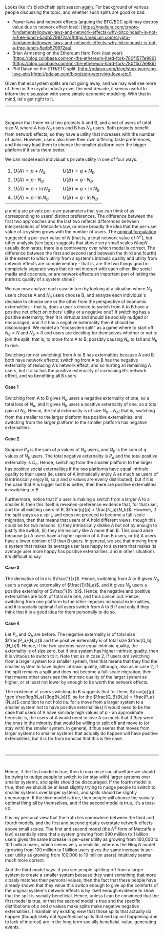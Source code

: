 [category]: <> (General,Blockchains,Philosophy,Economics)
[date]: <> (2017/07/27)
[title]: <> (A Note on Metcalfe's Law, Externalities and Ecosystem Splits)
[pandoc]: <> (--mathjax)


Looks like it's blockchain split season [again](http://bitcoincash.org/). For background of various people discussing the topic, and whether such splits are good or bad:

* Power laws and network effects (arguing the BTC/BCC split may destroy value due to network effect loss): [https://medium.com/crypto-fundamental/power-laws-and-network-effects-why-bitcoincash-is-not-a-free-lunch-5adb579972aa](https://medium.com/crypto-fundamental/power-laws-and-network-effects-why-bitcoincash-is-not-a-free-lunch-5adb579972aa)
* Brian Armstrong on the Ethereum Hard Fork (last year): [https://blog.coinbase.com/on-the-ethereum-hard-fork-780f1577e986](https://blog.coinbase.com/on-the-ethereum-hard-fork-780f1577e986)
* Phil Daian on the ETH/ETC split: [http://pdaian.com/blog/stop-worrying-love-etc/](http://pdaian.com/blog/stop-worrying-love-etc/)

Given that ecosystem splits are not going away, and we may well see more of them in the crypto industry over the next decade, it seems useful to inform the discussion with some simple economic modeling. With that in mind, let's get right to it.
<br>
<hr />
<br>

Suppose that there exist two projects A and B, and a set of users of total size $N$, where A has $N_a$ users and B has $N_b$ users. Both projects benefit from network effects, so they have a utility that increases with the number of users. However, users also have their own differing taste preferences, and this may lead them to choose the smaller platform over the bigger platform if it suits them better.

We can model each individual's private utility in one of four ways:

|                           |                            |
|---------------------------|----------------------------|
| 1. $U(A) = p + N_a$ | $U(B) = q + N_b$           |
| 2. $U(A) = p \cdot N_a$ | $U(B) = q \cdot N_b$      |
| 3. $U(A) = p + \ln{N_a}$ | $U(B) = q + \ln{N_b}$      |
| 4. $U(A) = p \cdot \ln{N_a}$ &nbsp;&nbsp;&nbsp;&nbsp;&nbsp;&nbsp;| $U(B) = q \cdot \ln{N_b}$ |

$p$ and $q$ are private per-user parameters that you can think of as corresponding to users' distinct preferences. The difference between the first two approaches and the last two reflects differences between interpretations of Metcalfe's law, or more broadly the idea that the per-user value of a system grows with the number of users. The [original formulation](https://en.wikipedia.org/wiki/Metcalfe%27s_law) suggested a per-user value of $N$ (that is, a total network value of $N^{2}$), but other analysis (see [here](http://spectrum.ieee.org/computing/networks/metcalfes-law-is-wrong)) suggests that above very small scales $N\log{N}$ usually dominates; there is a controversy over which model is correct. The difference between the first and second (and between the third and fourth) is the extent to which utility from a system's intrinsic quality and utility from network effects are complementary - that is, are the two things good in completely separate ways that do not interact with each other, like social media and coconuts, or are network effects an important part of letting the intrinsic quality of a system shine?

We can now analyze each case in turn by looking at a situation where $N_a$ users choose A and $N_b$ users choose B, and analyze each individual's decision to choose one or the other from the perspective of economic externalities - that is, does a user's choice to switch from A to B have a positive net effect on others' utility or a negative one? If switching has a positive externality, then it is virtuous and should be socially nudged or encouraged, and if it has a negative externality then it should be discouraged. We model an "ecosystem split" as a game where to start off $N_a = N$ and $N_b = 0$ and users are deciding for themselves whether or not to join the split, that is, to move from A to B, possibly causing $N_a$ to fall and $N_b$ to rise.

Switching (or not switching) from A to B has externalties because A and B both have network effects; switching from A to B has the negative externality of reducing A's network effect, and so hurting all remaining A users, but it also has the positive externality of increasing B's network effect, and so benefiting all B users.

#### Case 1

Switching from A to B gives $N_a$ users a negative externality of one, so a total loss of $N_a$, and it gives $N_b$ users a positive externality of one, so a total gain of $N_b$. Hence, the total externality is of size $N_b - N_a$; that is, switching from the smaller to the larger platform has positive externalities, and switching from the larger platform to the smaller platform has negative externalities.

#### Case 2

Suppose $P_a$ is the sum of $p$ values of $N_a$ users, and $Q_b$ is the sum of $q$ values of $N_b$ users. The total negative externality is $P_a$ and the total positive externality is $Q_b$. Hence, switching from the smaller platform to the larger has positive social externalities if the two platforms have equal intrinsic quality to their users (ie. users of A intrinsically enjoy A as much as users of B intrinsically enjoy B, so $p$ and $q$ values are evenly distributed), but if it is the case that A is bigger but B is better, then there are positive externalities in switching to B.

Furthermore, notice that if a user is making a switch from a larger A to a smaller B, then this itself is revealed-preference evidence that, for that user, and for all existing users of B, $\frac{q}{p} > 
\frac{N_a}{N_b}$. However, if the split stays as a split, and does not proceed to become a full-scale migration, then that means that users of A hold different views, though this could be for two reasons: (i) they intrinsically dislike A but not by enough to justify the switch, (ii) they intrinsically like A more than B. This could arise because (a) A users have a higher opinion of A than B users, or (b) A users have a lower opinion of B than B users. In general, we see that moving from a system that makes its average user less happy to a system that makes its average user more happy has positive externalities, and in other situations it's difficult to say.

#### Case 3

The derivative of $\ln{x}$ is $\frac{1}{x}$. Hence, switching from A to B gives $N_a$ users a negative externality of $\frac{1}{N_a}$, and it gives $N_b$ users a positive externality of $\frac{1}{N_b}$. Hence, the negative and positive externalities are both of total size one, and thus cancel out. Hence, switching from one platform to the other imposes no social externalities, and it is socially optimal if all users switch from A to B if and only if they think that it is a good idea for them personally to do so.

#### Case 4

Let $P_a$ and $Q_b$ are before. The negative externality is of total size $\frac{P_a}{N_a}$ and the positive externality is of total size $\frac{Q_b}{N_b}$. Hence, if the two systems have equal intrinsic quality, the externality is of size zero, but if one system has higher intrinsic quality, then it is virtuous to switch to it. Note that as in case 2, if users _are_ switching from a larger system to a smaller system, then that means that they find the smaller system to have higher intrinsic quality, although, also as in case 2, if the split remains a split and does not become a full-scale migration, then that means other users see the intrinsic quality of the larger system as higher, or at least not lower by enough to be worth the network effects.

The existence of users switching to B suggests that for them, $\frac{q}{p} \geq \frac{log{N_a}}{log{N_b}}$, so for the $\frac{Q_B}{N_b} > \frac{P_a}{N_a}$ condition to not hold (ie. for a move from a larger system to a smaller system not to have positive externalities) it would need to be the case that users of A have similarly high values of $p$ - an approximate heuristic is, the users of A would need to love A so much that if _they_ were the ones in the minority that would be willing to split off and move to (or stay with) the smaller system. In general, it thus seems that moves from larger systems to smaller systems that actually do happen will have positive externalities, but it is far from ironclad that this is the case.

<br>
<hr />
<br>

Hence, if the first model is true, then to maximize social welfare we should be trying to nudge people to switch to (or stay with) larger systems over smaller systems, and splits should be discouraged. If the fourth model is true, then we should be at least slightly trying to nudge people to switch to smaller systems over larger systems, and splits should be slightly encouraged. If the third model is true, then people will choose the socially optimal thing all by themselves, and if the second model is true, it's a toss-up.

It is my personal view that the truth lies somewhere between the third and fourth models, and the first and second greatly overstate network effects above small scales. The first and second model (the $N^{2}$ form of Metcalfe's law) essentially state that a system growing from 990 million to 1 billion users gives the same increase in per-user utility as growing from 100,000 to 10.1 million users, which seems very unrealistic, whereas the $N\log{N}$ model (growing from 100 million to 1 billion users gives the same increase in per-user utility as growing from 100,000 to 10 million users) intuitively seems much more correct.

And the third model says: if you see people splitting off from a larger system to create a smaller system because they want something that more closely matches their personal values, then the fact that these people have already shown that they value this switch enough to give up the comforts of the original system's network effects is by itself enough evidence to show that the split is socially beneficial. Hence, unless I can be convinced that the first model is true, or that the second model is true and the specific distributions of $p$ and $q$ values make splits make negative negative externalities, I maintain my existing view that those splits that actually do happen (though likely not _hypothetical_ splits that end up not happening due to lack of interest) are in the long term socially beneficial, value-generating events.
